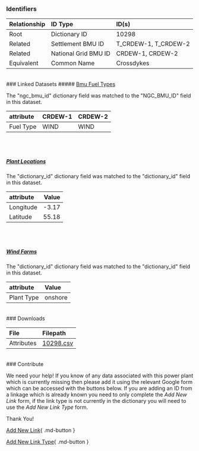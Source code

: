 ### Identifiers

| Relationship   | ID Type              | ID(s)                |
|:---------------|:---------------------|:---------------------|
| Root           | Dictionary ID        | 10298                |
| Related        | Settlement BMU ID    | T_CRDEW-1, T_CRDEW-2 |
| Related        | National Grid BMU ID | CRDEW-1, CRDEW-2     |
| Equivalent     | Common Name          | Crossdykes           |

<br>
### Linked Datasets
##### <a href="https://osuked.github.io/Power-Station-Dictionary/datasets/bmu-fuel-types">Bmu Fuel Types</a>



The "ngc_bmu_id" dictionary field was matched to the "NGC_BMU_ID" field in this dataset.

| attribute   | CRDEW-1   | CRDEW-2   |
|:------------|:----------|:----------|
| Fuel Type   | WIND      | WIND      |

<br><br>
##### <a href="https://osuked.github.io/Power-Station-Dictionary/datasets/plant-locations">Plant Locations</a>



The "dictionary_id" dictionary field was matched to the "dictionary_id" field in this dataset.

| attribute   |   Value |
|:------------|--------:|
| Longitude   |   -3.17 |
| Latitude    |   55.18 |

<br><br>
##### <a href="https://osuked.github.io/Power-Station-Dictionary/datasets/wind-farms">Wind Farms</a>



The "dictionary_id" dictionary field was matched to the "dictionary_id" field in this dataset.

| attribute   | Value   |
|:------------|:--------|
| Plant Type  | onshore |


<br>
### Downloads


| File       | Filepath                                                                              |
|:-----------|:--------------------------------------------------------------------------------------|
| Attributes | [10298.csv](https://osuked.github.io/Power-Station-Dictionary/object_attrs/10298.csv) |


<br>
### Contribute

We need your help! If you know of any data associated with this power plant which is currently missing then please add it using the relevant Google form which can be accessed with the buttons below.  If you are adding an ID from a linkage which is already known you need to only complete the *Add New Link* form, if the link type is not currently in the dictionary you will need to use the *Add New Link Type* form.

Thank You!

[Add New Link](https://docs.google.com/forms/d/e/1FAIpQLSc5jRsQ7NgiLLXbwo9PUdwTQyuqbRwThltG56-o6NVSe7E_nw/viewform?usp=pp_url&entry.251912331=10298){ .md-button }

[Add New Link Type](https://docs.google.com/forms/d/e/1FAIpQLSdQfLmfOR0Vw4Z7gDQAIhBbqIifd1RuSFPKmDQpROhOqjo7ew/viewform?usp=pp_url&entry.2141539628=10298){ .md-button }